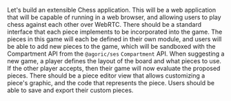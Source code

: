 Let's build an extensible Chess application.
This will be a web application that will be capable of running in a web browser, and allowing users to play chess against each other over WebRTC.
There should be a standard interface that each piece implements to be incorporated into the game.
The pieces in this game will each be defined in their own module, and users will be able to add new pieces to the game, which will be sandboxed with the Compartment API from the `@agoric/ses` `Compartment` API.
When suggesting a new game, a player defines the layout of the board and what pieces to use. If the other player accepts, then their game will now evaluate the proposed pieces.
There should be a piece editor view that allows customizing a piece's graphic, and the code that represents the piece.
Users should be able to save and export their custom pieces.
